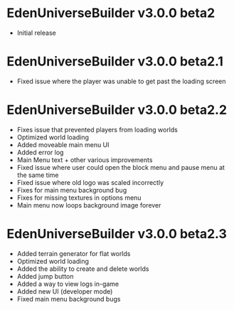 # EdenUniverseBuilder v3.0.0 beta2
- Initial release

# EdenUniverseBuilder v3.0.0 beta2.1
- Fixed issue where the player was unable to get past
the loading screen

# EdenUniverseBuilder v3.0.0 beta2.2
- Fixes issue that prevented players from loading worlds
- Optimized world loading
- Added moveable main menu UI
- Added error log
- Main Menu text + other various improvements
- Fixed issue where user could open the block menu and pause menu
at the same time
- Fixed issue where old logo was scaled incorrectly
- Fixes for main menu background bug
- Fixes for missing textures in options menu
- Main menu now loops background image forever

# EdenUniverseBuilder v3.0.0 beta2.3
- Added terrain generator for flat worlds
- Optimized world loading
- Added the ability to create and delete worlds
- Added jump button
- Added a way to view logs in-game
- Added new UI (developer mode)
- Fixed main menu background bugs
